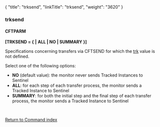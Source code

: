 {
    "title": "trksend",
    "linkTitle": "trksend",
    "weight": "3620"
}<span id="trksend"></span>

### trksend

#### **CFTPARM**

**\[TRKSEND = {**
**|** **ALL | NO | SUMMARY }\]**

Specifications concerning transfers via CFTSEND for which the [trk](../trk)
value is not defined.

Select one of the following options:

-   **NO** <span style="font-style: normal;">(default value): the monitor never sends
    Tracked Instances to Sentinel</span>
-   <span style="font-weight: bold;">ALL</span>: for each step of each transfer
    process, the monitor sends a Tracked Instance to Sentinel
-   <span style="font-weight: bold;">SUMMARY</span>:
    for both the initial step and the final step of each transfer process,
    the monitor sends a Tracked Instance to Sentinel

 

[Return to Command index](../../)
